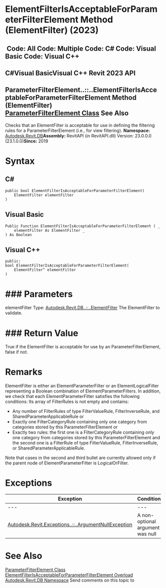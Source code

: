 # ElementFilterIsAcceptableForParameterFilterElement Method (ElementFilter) (2023)

﻿
 Code: All Code: Multiple Code: C# Code: Visual Basic Code: Visual C++   
---  
C#Visual BasicVisual C++
Revit 2023 API  
---  
ParameterFilterElement..::..ElementFilterIsAcceptableForParameterFilterElement Method (ElementFilter)  
[ParameterFilterElement Class](b231dc85-516a-5e75-c634-c6cd81b43fc5.md "ParameterFilterElement Class") See Also  
---  
Checks that an ElementFilter is acceptable for use in defining the filtering rules for a ParameterFilterElement (i.e., for view filtering). 
**Namespace:** [Autodesk.Revit.DB](87546ba7-461b-c646-cbb1-2cb8f5bff8b2.md "Autodesk.Revit.DB Namespace")**Assembly:** RevitAPI (in RevitAPI.dll) Version: 23.0.0.0 (23.1.0.0)**Since:** 2019 
# Syntax
C#  
---  
```text
public bool ElementFilterIsAcceptableForParameterFilterElement(
	ElementFilter elementFilter
)
```
  
Visual Basic  
---  
```text
Public Function ElementFilterIsAcceptableForParameterFilterElement ( _
	elementFilter As ElementFilter _
) As Boolean
```
  
Visual C++  
---  
```text
public:
bool ElementFilterIsAcceptableForParameterFilterElement(
	ElementFilter^ elementFilter
)
```
  
# ### Parameters
elementFilter
    Type: [Autodesk.Revit.DB..::..ElementFilter](b8b46cbf-9ecc-0745-ec53-c3c3b6510113.md "ElementFilter Class") The ElementFilter to validate. 
# ### Return Value
True if the ElementFilter is acceptable for use by an ParameterFilterElement, false if not. 
# Remarks
ElementFilter is either an ElementParameterFilter or an ElementLogicalFilter representing a Boolean combination of ElementParameterFilters. In addition, we check that each ElementParameterFilter satisfies the following conditions: Its array of FilterRules is not empty and contains: 
  * Any number of FilterRules of type FilterValueRule, FilterInverseRule, and SharedParameterApplicableRule or 
  * Exactly one FilterCategoryRule containing only one category from categories stored by this ParameterFilterElement or 
  * Exactly two rules: the first one is a FilterCategoryRule containing only one category from categories stored by this ParameterFilterElement and the second one is a FilterRule of type FilterValueRule, FilterInverseRule, or SharedParameterApplicableRule. 

Note that cases in the second and third bullet are currently allowed only if the parent node of ElementParameterFilter is LogicalOrFilter. 
# Exceptions
| Exception | Condition |
| --- | --- |
| --- | --- |
| [Autodesk.Revit.Exceptions..::..ArgumentNullException](631e1424-60f4-929b-4e52-dda9dcd26316.md "ArgumentNullException Class") | A non-optional argument was null |

# See Also
[ParameterFilterElement Class](b231dc85-516a-5e75-c634-c6cd81b43fc5.md "ParameterFilterElement Class")
[ElementFilterIsAcceptableForParameterFilterElement Overload](1ea4b742-414d-a165-1306-aed309bbb1ef.md "ElementFilterIsAcceptableForParameterFilterElement Method")
[Autodesk.Revit.DB Namespace](87546ba7-461b-c646-cbb1-2cb8f5bff8b2.md "Autodesk.Revit.DB Namespace")
Send comments on this topic to 